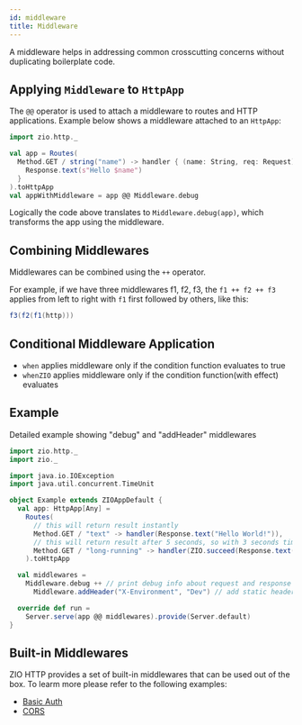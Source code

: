```yaml
---
id: middleware
title: Middleware
---
```


A middleware helps in addressing common crosscutting concerns without duplicating boilerplate code.

## Applying `Middleware` to `HttpApp`

The `@@` operator is used to attach a middleware to routes and HTTP applications. Example below shows a middleware attached to an `HttpApp`:

```scala mdoc:silent
import zio.http._

val app = Routes(
  Method.GET / string("name") -> handler { (name: String, req: Request) => 
    Response.text(s"Hello $name")
  }
).toHttpApp
val appWithMiddleware = app @@ Middleware.debug
```

Logically the code above translates to `Middleware.debug(app)`, which transforms the app using the middleware.

## Combining Middlewares

Middlewares can be combined using the `++` operator.

For example, if we have three middlewares f1, f2, f3, the `f1 ++ f2 ++ f3` applies from left to right with `f1` first followed by others, like this:

```scala
f3(f2(f1(http)))
```

## Conditional Middleware Application

- `when` applies middleware only if the condition function evaluates to true
- `whenZIO` applies middleware only if the condition function(with effect) evaluates

## Example

Detailed example showing "debug" and "addHeader" middlewares

```scala mdoc:silent:reset
import zio.http._
import zio._

import java.io.IOException
import java.util.concurrent.TimeUnit

object Example extends ZIOAppDefault {
  val app: HttpApp[Any] =
    Routes(
      // this will return result instantly
      Method.GET / "text" -> handler(Response.text("Hello World!")),
      // this will return result after 5 seconds, so with 3 seconds timeout it will fail
      Method.GET / "long-running" -> handler(ZIO.succeed(Response.text("Hello World!")).delay(5.seconds))
    ).toHttpApp

  val middlewares =
    Middleware.debug ++ // print debug info about request and response 
      Middleware.addHeader("X-Environment", "Dev") // add static header   

  override def run =
    Server.serve(app @@ middlewares).provide(Server.default)
}
```

## Built-in Middlewares

ZIO HTTP provides a set of built-in middlewares that can be used out of the box. To learm more please refer to the following examples:

- [Basic Auth](../../examples/authentication.md#basic-authentication-middleware-example) 
- [CORS](../../examples/middleware-cors-handling.md)

